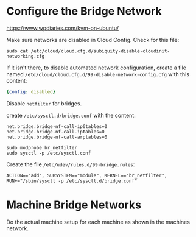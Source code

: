 # Configure the Bridge Network

https://www.wpdiaries.com/kvm-on-ubuntu/

Make sure networks are disabled in Cloud Config. Check for this file:

```shell
sudo cat /etc/cloud/cloud.cfg.d/subiquity-disable-cloudinit-networking.cfg
```

If it isn't there, to disable automated network configuration, create a file named `/etc/cloud/cloud.cfg.d/99-disable-network-config.cfg` with this content:

```yaml
{config: disabled}
```

Disable `netfilter` for bridges.

create `/etc/sysctl.d/bridge.conf` with the content:

```text
net.bridge.bridge-nf-call-ip6tables=0
net.bridge.bridge-nf-call-iptables=0
net.bridge.bridge-nf-call-arptables=0
```

```
sudo modprobe br_netfilter
sudo sysctl -p /etc/sysctl.conf
```

Create the file `/etc/udev/rules.d/99-bridge.rules`:

```text
ACTION=="add", SUBSYSTEM=="module", KERNEL=="br_netfilter", RUN+="/sbin/sysctl -p /etc/sysctl.d/bridge.conf"
```

# Machine Bridge Networks

Do the actual machine setup for each machine as shown in the machines network.
